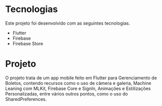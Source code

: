 # Tecnologias
Este projeto foi desenvolvido com as seguintes tecnologias.

* Flutter
* Firebase
* Firebase Store

# Projeto 
O projeto  trata de um app mobile feito em Flutter para Gerenciamento de Boletos,
contendo recursos como o uso de câmera e galeria, Machine Leaning com MLKit,
Firebase Core e SignIn, Animações e Estilizações Personalizadas,
entre vários outros pontos, como o uso do SharedPreferences.
